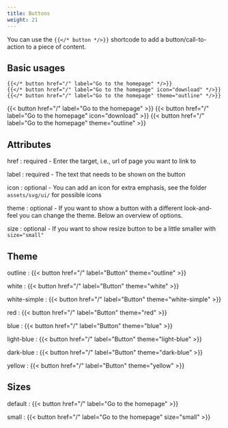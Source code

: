 ```yaml
---
title: Buttons
weight: 21
---
```


You can use the `{{</* button */>}}` shortcode to add a button/call-to-action to a piece of content.

## Basic usages

```
{{</* button href="/" label="Go to the homepage" */>}}
{{</* button href="/" label="Go to the homepage" icon="download" */>}}
{{</* button href="/" label="Go to the homepage" theme="outline" */>}}
```

{{< button href="/" label="Go to the homepage" >}}
{{< button href="/" label="Go to the homepage" icon="download" >}}
{{< button href="/" label="Go to the homepage" theme="outline" >}}

## Attributes

href
: required - Enter the target, i.e., url of page you want to link to

label
: required - The text that needs to be shown on the button

icon
: optional - You can add an icon for extra emphasis, see the folder `assets/svg/ui/` for possible icons

theme
: optional - If you want to show a button with a different look-and-feel you can change the theme.
Below an overview of options.

size
: optional - If you want to show resize button to be a little smaller with `size="small"`


## Theme

outline
: {{< button href="/" label="Button" theme="outline" >}}

white
: {{< button href="/" label="Button" theme="white" >}}

white-simple
: {{< button href="/" label="Button" theme="white-simple" >}}

red
: {{< button href="/" label="Button" theme="red" >}}

blue
: {{< button href="/" label="Button" theme="blue" >}}

light-blue
: {{< button href="/" label="Button" theme="light-blue" >}}

dark-blue
: {{< button href="/" label="Button" theme="dark-blue" >}}

yellow
: {{< button href="/" label="Button" theme="yellow" >}}

## Sizes

default
: {{< button href="/" label="Go to the homepage" >}}

small
: {{< button href="/" label="Go to the homepage" size="small" >}}
